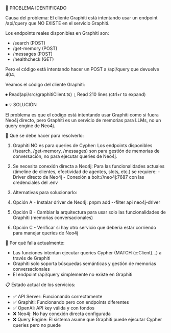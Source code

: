 🚨 PROBLEMA IDENTIFICADO

  Causa del problema: El cliente Graphiti está intentando usar un endpoint /api/query que NO EXISTE en el servicio Graphiti.

  Los endpoints reales disponibles en Graphiti son:
  - /search (POST)
  - /get-memory (POST)
  - /messages (POST)
  - /healthcheck (GET)

  Pero el código está intentando hacer un POST a /api/query que devuelve 404.

  Veamos el código del cliente Graphiti:

⏺ Read(api/src/graphitiClient.ts)
  ⎿  Read 210 lines (ctrl+r to expand)

⏺ 💡 SOLUCIÓN

  El problema es que el código está intentando usar Graphiti como si fuera Neo4j directo, pero Graphiti es un servicio de 
  memorias para LLMs, no un query engine de Neo4j.

  🔧 Qué se debe hacer para resolverlo:

  1. Graphiti NO es para queries de Cypher: Los endpoints disponibles (/search, /get-memory, /messages) son para gestión de
  memorias de conversación, no para ejecutar queries de Neo4j.
  2. Se necesita conexión directa a Neo4j: Para las funcionalidades actuales (timeline de clientes, efectividad de agentes,
  slots, etc.) se requiere:
    - Driver directo de Neo4j
    - Conexión a bolt://neo4j:7687 con las credenciales del .env
  3. Alternativas para solucionarlo:

  3. Opción A - Instalar driver de Neo4j:
  pnpm add --filter api neo4j-driver

  3. Opción B - Cambiar la arquitectura para usar solo las funcionalidades de Graphiti (memorias conversacionales)

  3. Opción C - Verificar si hay otro servicio que debería estar corriendo para manejar queries de Neo4j

  🚨 Por qué falla actualmente:

  - Las funciones intentan ejecutar queries Cypher (MATCH (c:Client)...) a través de Graphiti
  - Graphiti solo soporta búsquedas semánticas y gestión de memorias conversacionales
  - El endpoint /api/query simplemente no existe en Graphiti

  📋 Estado actual de los servicios:

  - ✅ API Server: Funcionando correctamente
  - ✅ Graphiti: Funcionando pero con endpoints diferentes
  - ✅ OpenAI: API key válida y con fondos
  - ❌ Neo4j: No hay conexión directa configurada
  - ❌ Query Engine: El sistema asume que Graphiti puede ejecutar Cypher queries pero no puede